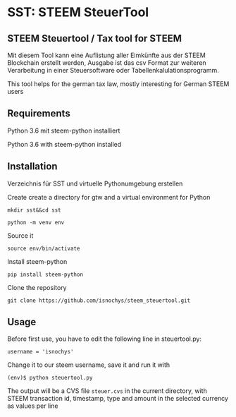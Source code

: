 # SST: STEEM SteuerTool
## STEEM Steuertool / Tax tool for STEEM
Mit diesem Tool kann eine Auflistung aller Eimkünfte aus der STEEM Blockchain erstellt werden, Ausgabe ist das csv Format zur weiteren Verarbeitung in einer Steuersoftware oder Tabellenkalulationsprogramm.

This tool helps for the german tax law, mostly interesting for German STEEM users

## Requirements
Python 3.6 mit steem-python installiert

Python 3.6 with steem-python installed

## Installation
Verzeichnis für SST und virtuelle Pythonumgebung erstellen 

Create create a directory for gtw and a virtual environment for Python

``mkdir sst&&cd sst``

``python -m venv env``

Source it

``source env/bin/activate``

Install steem-python

``pip install steem-python``

Clone the repository

``git clone https://github.com/isnochys/steem_steuertool.git``

## Usage
Before first use, you have to edit the following line in steuertool.py:

``username = 'isnochys'``

Change it to our steem username, save it and run it with

``(env)$ python steuertool.py``

The output will be a CVS file ``steuer.cvs`` in the current directory, with STEEM transaction id, timestamp, type and amount in the selected currency as values per line
